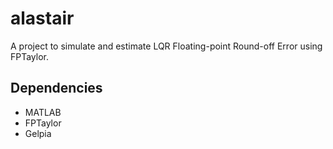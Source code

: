 # alastair
A project to simulate and estimate LQR Floating-point Round-off Error using FPTaylor.

## Dependencies
* MATLAB
* FPTaylor
* Gelpia
